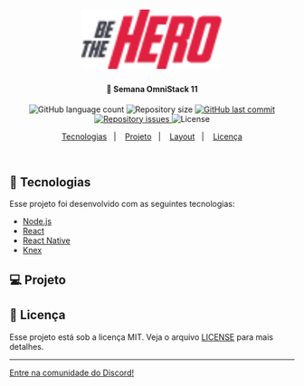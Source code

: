 <h1 align="center">
    <img alt="ToBeHero" title="#delicinha" src=".github/logo.png" width="250px" />
</h1>

<h4 align="center">
  🚀 Semana OmniStack 11
</h4>
<p align="center">
  <img alt="GitHub language count" src="https://img.shields.io/github/languages/count/WallysonGalvao/rocketseat-omnistack-semana11">

  <img alt="Repository size" src="https://img.shields.io/github/repo-size/WallysonGalvao/rocketseat-omnistack-semana11">
  
  <a href="https://github.com/WallysonGalvao/rocketseat-omnistack-semana11/commits/master">
    <img alt="GitHub last commit" src="https://img.shields.io/github/last-commit/WallysonGalvao/rocketseat-omnistack-semana11">
  </a>

  <a href="https://github.com/WallysonGalvao/rocketseat-omnistack-semana11/issues">
    <img alt="Repository issues" src="https://img.shields.io/github/issues/WallysonGalvao/rocketseat-omnistack-semana11">
  </a>

  <img alt="License" src="https://img.shields.io/badge/license-MIT-brightgreen">
</p>

<p align="center">
  <a href="#rocket-tecnologias">Tecnologias</a>&nbsp;&nbsp;&nbsp;|&nbsp;&nbsp;&nbsp;
  <a href="#-projeto">Projeto</a>&nbsp;&nbsp;&nbsp;|&nbsp;&nbsp;&nbsp;
  <a href="#-layout">Layout</a>&nbsp;&nbsp;&nbsp;|&nbsp;&nbsp;&nbsp;
  <a href="#memo-licença">Licença</a>
</p>

<br>

## :rocket: Tecnologias

Esse projeto foi desenvolvido com as seguintes tecnologias:

- [Node.js](https://nodejs.org/en/)
- [React](https://reactjs.org)
- [React Native](https://facebook.github.io/react-native/)
- [Knex](http://knexjs.org/)

## 💻 Projeto

## :memo: Licença

Esse projeto está sob a licença MIT. Veja o arquivo [LICENSE](LICENSE.md) para mais detalhes.

---

[Entre na comunidade do Discord!](https://discordapp.com/invite/gCRAFhc)
